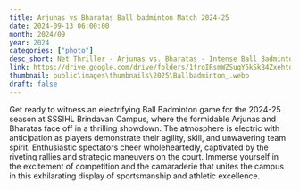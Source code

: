 ```yaml
---
title: Arjunas vs Bharatas Ball badminton Match 2024-25
date: 2024-09-13 06:00:00
month: 2024/09
year: 2024
categories: ["photo"]
desc_short: Net Thriller - Arjunas vs. Bharatas - Intense Ball Badminton Match at SSSIHL Brindavan Campus
link: https://drive.google.com/drive/folders/1froIRsmWZSuqY5kSkB4ZxehtqCuhQQGF?usp=drive_link
thumbnail: public\images\thumbnails\2025\Ballbadminton_.webp
draft: false
---
```


 Get ready to witness an electrifying Ball Badminton game for the 2024-25 season at SSSIHL Brindavan Campus, where the formidable Arjunas and Bharatas face off in a thrilling showdown. The atmosphere is electric with anticipation as players demonstrate their agility, skill, and unwavering team spirit. Enthusiastic spectators cheer wholeheartedly, captivated by the riveting rallies and strategic maneuvers on the court. Immerse yourself in the excitement of competition and the camaraderie that unites the campus in this exhilarating display of sportsmanship and athletic excellence.